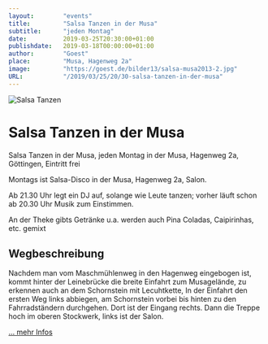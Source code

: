 ```yaml
---
layout:        "events"
title:         "Salsa Tanzen in der Musa"
subtitle:      "jeden Montag"
date:          2019-03-25T20:30:00+01:00
publishdate:   2019-03-18T00:00:00+01:00
author:        "Goest"
place:         "Musa, Hagenweg 2a"
image:         "https://goest.de/bilder13/salsa-musa2013-2.jpg"
URL:           "/2019/03/25/20/30-salsa-tanzen-in-der-musa"
---
```




![Salsa Tanzen](https://goest.de/salsa8.gif)

Salsa Tanzen in der Musa
============

Salsa Tanzen in der Musa, jeden Montag in der Musa, Hagenweg 2a, Göttingen, Eintritt frei

Montags ist Salsa-Disco in der Musa, Hagenweg 2a, Salon. 

Ab 21.30  Uhr legt ein DJ auf,  solange wie Leute tanzen; vorher läuft schon ab 20.30 Uhr Musik zum Einstimmen. 

An der Theke gibts Getränke u.a. werden auch Pina Coladas, Caipirinhas, etc. gemixt


Wegbeschreibung
--------

Nachdem man vom Maschmühlenweg in den Hagenweg eingebogen ist, kommt hinter der Leinebrücke die breite Einfahrt zum Musagelände, zu erkennen auch an dem Schornstein mit Lecuhtkette, In der Einfahrt den ersten Weg links abbiegen, am Schornstein vorbei bis hinten zu den Fahrradständern durchgehen. Dort ist der Eingang rechts. Dann die Treppe hoch im oberen Stockwerk, links ist der Salon. 



[... mehr Infos](https://goest.de/salsa-musa.htm)
